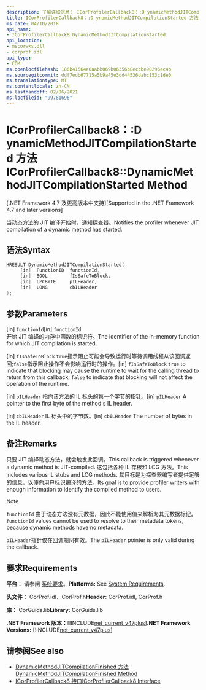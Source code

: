 ```yaml
---
description: 了解详细信息： ICorProfilerCallback8：:D ynamicMethodJITCompilationStarted 方法
title: ICorProfilerCallback8：:D ynamicMethodJITCompilationStarted 方法
ms.date: 04/10/2018
api_name:
- ICorProfilerCallback8.DynamicMethodJITCompilationStarted
api_location:
- mscorwks.dll
- corprof.idl
api_type:
- COM
ms.openlocfilehash: 186b41564e0aabb069b06356b8eccbe90296ec4b
ms.sourcegitcommit: ddf7edb67715a5b9a45e3dd44536dabc153c1de0
ms.translationtype: MT
ms.contentlocale: zh-CN
ms.lasthandoff: 02/06/2021
ms.locfileid: "99781696"
---
```

# <a name="icorprofilercallback8dynamicmethodjitcompilationstarted-method"></a><span data-ttu-id="3ae72-103">ICorProfilerCallback8：:D ynamicMethodJITCompilationStarted 方法</span><span class="sxs-lookup"><span data-stu-id="3ae72-103">ICorProfilerCallback8::DynamicMethodJITCompilationStarted Method</span></span>

<span data-ttu-id="3ae72-104">[.NET Framework 4.7 及更高版本中支持]</span><span class="sxs-lookup"><span data-stu-id="3ae72-104">[Supported in the .NET Framework 4.7 and later versions]</span></span>  
  
<span data-ttu-id="3ae72-105">当动态方法的 JIT 编译开始时，通知探查器。</span><span class="sxs-lookup"><span data-stu-id="3ae72-105">Notifies the profiler whenever JIT compilation of a dynamic method has started.</span></span>  
  
## <a name="syntax"></a><span data-ttu-id="3ae72-106">语法</span><span class="sxs-lookup"><span data-stu-id="3ae72-106">Syntax</span></span>  
  
```cpp  
HRESULT DynamicMethodJITCompilationStarted(  
     [in]  FunctionID  functionId,
     [in]  BOOL        fIsSafeToBlock,
     [in]  LPCBYTE     pILHeader,
     [in]  LONG        cbILHeader
);  
```  
  
## <a name="parameters"></a><span data-ttu-id="3ae72-107">参数</span><span class="sxs-lookup"><span data-stu-id="3ae72-107">Parameters</span></span>  

<span data-ttu-id="3ae72-108">[in] `functionId`</span><span class="sxs-lookup"><span data-stu-id="3ae72-108">[in] `functionId`</span></span>  
<span data-ttu-id="3ae72-109">开始 JIT 编译的内存中函数的标识符。</span><span class="sxs-lookup"><span data-stu-id="3ae72-109">The identifier of the in-memory function for which JIT compilation is started.</span></span>

<span data-ttu-id="3ae72-110">[in] `fIsSafeToBlock` 
 `true`指示阻止可能会导致运行时等待调用线程从该回调返回;`false`指示阻止操作不会影响运行时的操作。</span><span class="sxs-lookup"><span data-stu-id="3ae72-110">[in] `fIsSafeToBlock`
`true` to indicate that blocking may cause the runtime to wait for the calling thread to return from this callback; `false` to indicate that blocking will not affect the operation of the runtime.</span></span>  

<span data-ttu-id="3ae72-111">[in] `pILHeader` 指向该方法的 IL 标头的第一个字节的指针。</span><span class="sxs-lookup"><span data-stu-id="3ae72-111">[in] `pILHeader` A pointer to the first byte of the method's IL header.</span></span>

<span data-ttu-id="3ae72-112">[in] `cbILHeader` IL 标头中的字节数。</span><span class="sxs-lookup"><span data-stu-id="3ae72-112">[in] `cbILHeader` The number of bytes in the IL header.</span></span>

## <a name="remarks"></a><span data-ttu-id="3ae72-113">备注</span><span class="sxs-lookup"><span data-stu-id="3ae72-113">Remarks</span></span>  

<span data-ttu-id="3ae72-114">只要 JIT 编译动态方法，就会触发此回调。</span><span class="sxs-lookup"><span data-stu-id="3ae72-114">This callback is triggered whenever a dynamic method is JIT-compiled.</span></span> <span data-ttu-id="3ae72-115">这包括各种 IL 存根和 LCG 方法。</span><span class="sxs-lookup"><span data-stu-id="3ae72-115">This includes various IL stubs and LCG methods.</span></span> <span data-ttu-id="3ae72-116">其目标是为探查器编写者提供足够的信息，以便向用户标识编译的方法。</span><span class="sxs-lookup"><span data-stu-id="3ae72-116">Its goal is to provide profiler writers with enough information to identify the compiled method to users.</span></span>

> [!NOTE]
> <span data-ttu-id="3ae72-117">`functionId` 由于动态方法没有元数据，因此不能使用值来解析为其元数据标记。</span><span class="sxs-lookup"><span data-stu-id="3ae72-117">`functionId` values cannot be used to resolve to their metadata tokens, because dynamic methods have no metadata.</span></span>

<span data-ttu-id="3ae72-118">`pILHeader`指针仅在回调期间有效。</span><span class="sxs-lookup"><span data-stu-id="3ae72-118">The `pILHeader` pointer is only valid during the callback.</span></span>

## <a name="requirements"></a><span data-ttu-id="3ae72-119">要求</span><span class="sxs-lookup"><span data-stu-id="3ae72-119">Requirements</span></span>  

 <span data-ttu-id="3ae72-120">**平台：** 请参阅 [系统要求](../../get-started/system-requirements.md)。</span><span class="sxs-lookup"><span data-stu-id="3ae72-120">**Platforms:** See [System Requirements](../../get-started/system-requirements.md).</span></span>  
  
 <span data-ttu-id="3ae72-121">**头文件：** CorProf.idl、CorProf.h</span><span class="sxs-lookup"><span data-stu-id="3ae72-121">**Header:** CorProf.idl, CorProf.h</span></span>  
  
 <span data-ttu-id="3ae72-122">**库：** CorGuids.lib</span><span class="sxs-lookup"><span data-stu-id="3ae72-122">**Library:** CorGuids.lib</span></span>  
  
 <span data-ttu-id="3ae72-123">**.NET Framework 版本：**[!INCLUDE[net_current_v47plus](../../../../includes/net-current-v47plus.md)]</span><span class="sxs-lookup"><span data-stu-id="3ae72-123">**.NET Framework Versions:** [!INCLUDE[net_current_v47plus](../../../../includes/net-current-v47plus.md)]</span></span>  
  
## <a name="see-also"></a><span data-ttu-id="3ae72-124">请参阅</span><span class="sxs-lookup"><span data-stu-id="3ae72-124">See also</span></span>

- [<span data-ttu-id="3ae72-125">DynamicMethodJITCompilationFinished 方法</span><span class="sxs-lookup"><span data-stu-id="3ae72-125">DynamicMethodJITCompilationFinished Method</span></span>](icorprofilercallback8-dynamicmethodjitcompilationfinished-method.md)
- [<span data-ttu-id="3ae72-126">ICorProfilerCallback8 接口</span><span class="sxs-lookup"><span data-stu-id="3ae72-126">ICorProfilerCallback8 Interface</span></span>](icorprofilercallback8-interface.md)
